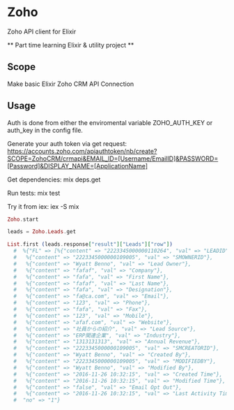 # Zoho

Zoho API client for Elixir

** Part time learning Elixir & utility project **

## Scope

Make basic Elixir Zoho CRM API Connection

## Usage

Auth is done from either the enviromental variable ZOHO_AUTH_KEY or auth_key
in the config file.

Generate your auth token via get request:
https://accounts.zoho.com/apiauthtoken/nb/create?SCOPE=ZohoCRM/crmapi&EMAIL_ID=[Username/EmailID]&PASSWORD=[Password]&DISPLAY_NAME=[ApplicationName]

Get dependencies:
mix deps.get

Run tests:
mix test

Try it from iex:
iex -S mix

```Elixir
Zoho.start

leads = Zoho.Leads.get

List.first (leads.response["result"]["Leads"]["row"])
  #  %{"FL" => [%{"content" => "2223345000000110264", "val" => "LEADID"},
  #   %{"content" => "2223345000000109005", "val" => "SMOWNERID"},
  #   %{"content" => "Wyatt Benno", "val" => "Lead Owner"},
  #   %{"content" => "fafaf", "val" => "Company"},
  #   %{"content" => "fafa", "val" => "First Name"},
  #   %{"content" => "fafaf", "val" => "Last Name"},
  #   %{"content" => "fafa", "val" => "Designation"},
  #   %{"content" => "fa@ca.com", "val" => "Email"},
  #   %{"content" => "123", "val" => "Phone"},
  #   %{"content" => "fafa", "val" => "Fax"},
  #   %{"content" => "123", "val" => "Mobile"},
  #   %{"content" => "afaf.com", "val" => "Website"},
  #   %{"content" => "社員からの紹介", "val" => "Lead Source"},
  #   %{"content" => "ERP関連企業", "val" => "Industry"},
  #   %{"content" => "1313131313", "val" => "Annual Revenue"},
  #   %{"content" => "2223345000000109005", "val" => "SMCREATORID"},
  #   %{"content" => "Wyatt Benno", "val" => "Created By"},
  #   %{"content" => "2223345000000109005", "val" => "MODIFIEDBY"},
  #   %{"content" => "Wyatt Benno", "val" => "Modified By"},
  #   %{"content" => "2016-11-26 10:32:15", "val" => "Created Time"},
  #   %{"content" => "2016-11-26 10:32:15", "val" => "Modified Time"},
  #   %{"content" => "false", "val" => "Email Opt Out"},
  #   %{"content" => "2016-11-26 10:32:15", "val" => "Last Activity Time"}],
  #  "no" => "1"}


```
